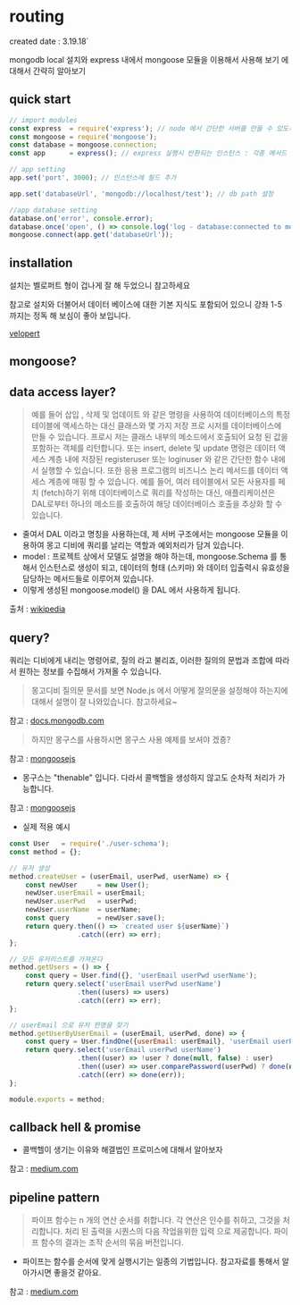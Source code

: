 # routing

created date : 3.19.18`

mongodb local 설치와 express 내에서 mongoose 모듈을 이용해서 사용해 보기 에 대해서 간략히 알아보기

## quick start
```javascript
// import modules
const express  = require('express'); // node 에서 간단한 서버를 만들 수 있도록 도와주는 모듈
const mongoose = require('mongoose');
const database = mongoose.connection;
const app      = express(); // express 실행시 반환되는 인스턴스 : 각종 메서드 들이 내장 되어 있음

// app setting
app.set('port', 3000); // 인스턴스에 필드 추가

app.set('databaseUrl', 'mongodb://localhost/test'); // db path 설정

//app database setting
database.on('error', console.error);
database.once('open', () => console.log('log - database:connected to mongo'));
mongoose.connect(app.get('databaseUrl'));
```

## installation

설치는 벨로퍼트 형이 겁나게 잘 해 두었으니 참고하세요

참고로 설치와 더불어서 데이터 베이스에 대한 기본 지식도 포함되어 있으니 강좌 1-5 까지는 정독 해 보심이 좋아 보입니다.

[velopert](https://velopert.com/436)

## mongoose?

## data access layer?
> 예를 들어 삽입 , 삭제 및 업데이트 와 같은 명령을 사용하여 데이터베이스의 특정 테이블에 액세스하는 대신 클래스와 몇 가지 저장 프로 시저를 데이터베이스에 만들 수 있습니다.
> 프로시 저는 클래스 내부의 메소드에서 호출되어 요청 된 값을 포함하는 객체를 리턴합니다.
> 또는 insert, delete 및 update 명령은 데이터 액세스 계층 내에 저장된 registeruser 또는 loginuser 와 같은 간단한 함수 내에서 실행할 수 있습니다.
> 또한 응용 프로그램의 비즈니스 논리 메서드를 데이터 액세스 계층에 매핑 할 수 있습니다. 예를 들어, 여러 테이블에서 모든 사용자를 페치 (fetch)하기 위해 데이터베이스로 쿼리를 작성하는 대신, 애플리케이션은 DAL로부터 하나의 메소드를 호출하여 해당 데이터베이스 호출을 추상화 할 수 있습니다.

* 줄여서 DAL 이라고 명칭을 사용하는데, 제 서버 구조에서는 mongoose 모듈을 이용하여 몽고 디비에 쿼리를 날리는 역할과 예외처리가 담겨 있습니다.
* model : 프로젝트 상에서 모델도 설명을 해야 하는데, mongoose.Schema 를 통해서 인스턴스로 생성이 되고, 데이터의 형태 (스키마) 와 데이터 입출력시 유효성을 담당하는 메서드들로 이루어져 있습니다.
* 이렇게 생성된 mongoose.model() 을 DAL 에서 사용하게 됩니다.

출처 : [wikipedia](https://en.wikipedia.org/wiki/Data_access_layer)

## query?
쿼리는 디비에게 내리는 명령어로, 질의 라고 불리죠, 이러한 질의의 문법과 조합에 따라서 원하는 정보를 수집해서 가져올 수 있습니다.

> 몽고디비 질의문 문서를 보면 Node.js 에서 어떻게 잘의문을 설정해야 하는지에 대해서 설명이 잘 나와있습니다. 참고하세요~

참고 : [docs.mongodb.com](https://docs.mongodb.com/manual/tutorial/query-documents/)

> 하지만 몽구스를 사용하시면 몽구스 사용 예제를 보셔야 겠죵?

참고 : [mongoosejs](http://mongoosejs.com/docs/queries.html)

* 몽구스는 "thenable" 입니다. 다라서 콜백핼을 생성하지 않고도 순차적 처리가 가능합니다.

참고 : [mongoosejs](http://mongoosejs.com/docs/promises.html)

* 실제 적용 예시

```javascript
const User   = require('./user-schema');
const method = {};

// 유저 생성
method.createUser = (userEmail, userPwd, userName) => {
	const newUser     = new User();
	newUser.userEmail = userEmail;
	newUser.userPwd   = userPwd;
	newUser.userName  = userName;
	const query       = newUser.save();
	return query.then(() => `created user ${userName}`)
                 .catch((err) => err);
};

// 모든 유저리스트를 가져온다
method.getUsers = () => {
	const query = User.find({}, 'userEmail userPwd userName');
	return query.select('userEmail userPwd userName')
                 .then((users) => users)
                 .catch((err) => err);
};

// userEmail 으로 유저 한명을 찾기
method.getUserByUserEmail = (userEmail, userPwd, done) => {
	const query = User.findOne({userEmail: userEmail}, 'userEmail userPwd userName');
	return query.select('userEmail userPwd userName')
	             .then((user) => !user ? done(null, false) : user)
                 .then((user) => user.comparePassword(userPwd) ? done(null, user) : done(null, false))
                 .catch((err) => done(err));
};

module.exports = method;
```

## callback hell & promise
* 콜백헬이 생기는 이유와 해결법인 프로미스에 대해서 알아보자

참고 : [medium.com](https://medium.com/@pitzcarraldo/callback-hell-%EA%B3%BC-promise-pattern-471976ffd139)

## pipeline pattern

> 파이프 함수는 n 개의 연산 순서를 취합니다. 각 연산은 인수를 취하고, 그것을 처리합니다.
> 처리 된 출력을 시퀀스의 다음 작업을위한 입력 으로 제공합니다.
> 파이프 함수의 결과는 조작 순서의 묶음 버전입니다.

* 파이프는 함수를 순서에 맞게 실행시기는 일종의 기법입니다. 참고자료를 통해서 알아가시면 좋을것 같아요.

참고 : [medium.com](https://medium.com/@venomnert/pipe-function-in-javascript-8a22097a538e)